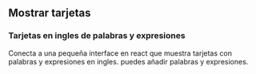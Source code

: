 ## Mostrar tarjetas

### Tarjetas en ingles de palabras y expresiones
Conecta a una pequeña interface en react que muestra tarjetas con palabras y expresiones en ingles.
puedes añadir palabras y expresiones.
 
 